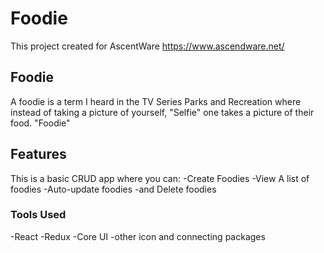 # Foodie

This project created for AscentWare https://www.ascendware.net/

## Foodie

A foodie is a term I heard in the TV Series Parks and Recreation
where instead of taking a picture of yourself, "Selfie"
one takes a picture of their food. "Foodie"

## Features

This is a basic CRUD app where you can:
-Create Foodies
-View A list of foodies
-Auto-update foodies
-and Delete foodies

### Tools Used
-React
-Redux
-Core UI
-other icon and connecting packages